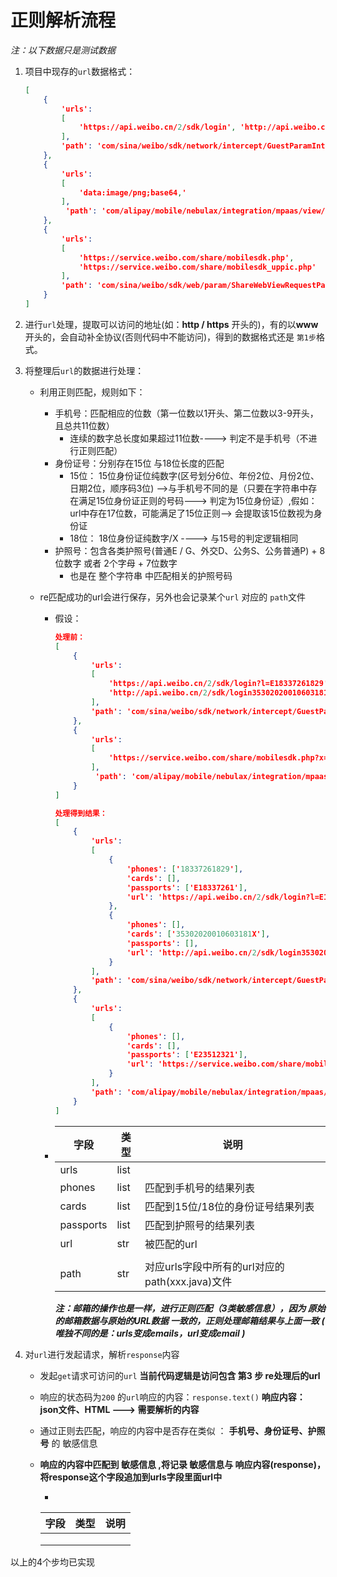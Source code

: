 # 正则解析流程

*注：以下数据只是测试数据*

1. 项目中现存的`url`数据格式：

   ```json
   [
       {
           'urls': 
           [
               'https://api.weibo.cn/2/sdk/login', 'http://api.weibo.cn/2/sdk/login'
           ],   
           'path': 'com/sina/weibo/sdk/network/intercept/GuestParamInterception.java'
       },
       {
           'urls': 
           [
               'data:image/png;base64,'
           ], 
        	'path': 'com/alipay/mobile/nebulax/integration/mpaas/view/a.java'
       }, 
       {
           'urls': 
           [
               'https://service.weibo.com/share/mobilesdk.php',
               'https://service.weibo.com/share/mobilesdk_uppic.php'
           ],
           'path': 'com/sina/weibo/sdk/web/param/ShareWebViewRequestParam.java'
       }
   ]
   ```

2. 进行`url`处理，提取可以访问的地址(如：**http / https** 开头的)，有的以**www**开头的，会自动补全协议(否则代码中不能访问)，得到的数据格式还是 `第1步`格式。

3. 将整理后`url`的数据进行处理：

   - 利用正则匹配，规则如下：

     - 手机号：匹配相应的位数（第一位数以1开头、第二位数以3-9开头，且总共11位数）  
       - 连续的数字总长度如果超过11位数----> 判定不是手机号（不进行正则匹配）
     - 身份证号：分别存在15位 与18位长度的匹配
       - 15位：  15位身份证位纯数字(区号划分6位、年份2位、月份2位、日期2位，顺序码3位)  -->与手机号不同的是（只要在字符串中存在满足15位身份证正则的号码---> 判定为15位身份证）,假如：url中存在17位数，可能满足了15位正则--> 会提取该15位数视为身份证
       - 18位：  18位身份证纯数字/X  ----> 与15号的判定逻辑相同
     - 护照号：包含各类护照号(普通E / G、外交D、公务S、公务普通P) + 8位数字    或者  2个字母 + 7位数字
       - 也是在    整个字符串   中匹配相关的护照号码

   - re匹配成功的url会进行保存，另外也会记录某个`url` 对应的 `path`文件

     - 假设：

       ```json
       处理前：
       [
           {
               'urls':
               [
                   'https://api.weibo.cn/2/sdk/login?l=E18337261829', 
                   'http://api.weibo.cn/2/sdk/login35302020010603181X'
               ],
               'path': 'com/sina/weibo/sdk/network/intercept/GuestParamInterception.java'
           },
           {
               'urls':
               [
                   'https://service.weibo.com/share/mobilesdk.php?x=e235123213'
               ],
            	'path': 'com/alipay/mobile/nebulax/integration/mpaas/view/a.java'
           }
       ]
       
       处理得到结果：
       [
           {
               'urls': 
               [
                   {
                       'phones': ['18337261829'], 
                       'cards': [], 
                       'passports': ['E18337261'], 
                       'url': 'https://api.weibo.cn/2/sdk/login?l=E18337261829'
                   }, 
                   {
                       'phones': [], 
                       'cards': ['35302020010603181X'], 
                       'passports': [], 
                       'url': 'http://api.weibo.cn/2/sdk/login35302020010603181X'
                   }
               ], 
               'path': 'com/sina/weibo/sdk/network/intercept/GuestParamInterception.java'
           }, 
           {
               'urls': 
               [
                   {
                       'phones': [], 
                       'cards': [], 
                       'passports': ['E23512321'], 
                       'url': 'https://service.weibo.com/share/mobilesdk.php?x=e235123213'
                   }
               ], 
               'path': 'com/alipay/mobile/nebulax/integration/mpaas/view/a.java'
           }
       ]
       
       ```

     - | 字段      | 类型 | 说明                                            |
       | --------- | ---- | ----------------------------------------------- |
       | urls      | list |                                                 |
       | phones    | list | 匹配到手机号的结果列表                          |
       | cards     | list | 匹配到15位/18位的身份证号结果列表               |
       | passports | list | 匹配到护照号的结果列表                          |
       | url       | str  | 被匹配的url                                     |
       |           |      |                                                 |
       | path      | str  | 对应urls字段中所有的url对应的path(xxx.java)文件 |

       ***注：邮箱的操作也是一样，进行正则匹配（3类敏感信息），因为   原始的邮箱数据与原始的URL数据   一致的，正则处理邮箱结果与上面一致  (    唯独不同的是：urls变成emails，url变成email    )***

4. 对`url`进行发起请求，解析`response`内容

   + 发起`get`请求可访问的`url`     **当前代码逻辑是访问包含  第3 步 re处理后的url**

   + 响应的状态码为`200`  的`url`响应的内容：`response.text()`   **响应内容： json文件、HTML    ---> 需要解析的内容**    

   + 通过正则去匹配，响应的内容中是否存在类似 ： **手机号、身份证号、护照号**  的 敏感信息

   + **响应的内容中匹配到 敏感信息 ,将记录 敏感信息与 响应内容(response)，将response这个字段追加到urls字段里面url中**

     + 

     | 字段 | 类型 | 说明 |
     | ---- | ---- | ---- |
     |      |      |      |
     |      |      |      |
     |      |      |      |

以上的4个步均已实现